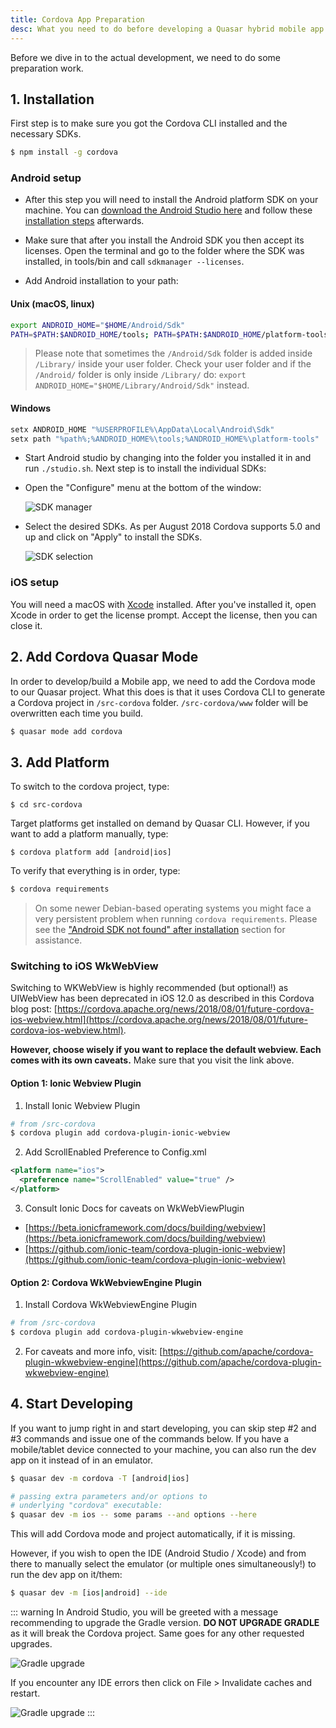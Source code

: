 ```yaml
---
title: Cordova App Preparation
desc: What you need to do before developing a Quasar hybrid mobile app with Cordova.
---
```

Before we dive in to the actual development, we need to do some preparation work.

## 1. Installation
First step is to make sure you got the Cordova CLI installed and the necessary SDKs.

```bash
$ npm install -g cordova
```

### Android setup

* After this step you will need to install the Android platform SDK on your machine. You can [download the Android Studio here](https://developer.android.com/studio/index.html) and follow these [installation steps](https://developer.android.com/studio/install.html) afterwards.

* Make sure that after you install the Android SDK you then accept its licenses. Open the terminal and go to the folder where the SDK was installed, in tools/bin and call `sdkmanager --licenses`.

* Add Android installation to your path:

#### Unix (macOS, linux)

```bash
export ANDROID_HOME="$HOME/Android/Sdk"
PATH=$PATH:$ANDROID_HOME/tools; PATH=$PATH:$ANDROID_HOME/platform-tools
```

> Please note that sometimes the `/Android/Sdk` folder is added inside `/Library/` inside your user folder. Check your user folder and if the `/Android/` folder is only inside `/Library/` do: `export ANDROID_HOME="$HOME/Library/Android/Sdk"` instead.

#### Windows

```bash
setx ANDROID_HOME "%USERPROFILE%\AppData\Local\Android\Sdk"
setx path "%path%;%ANDROID_HOME%\tools;%ANDROID_HOME%\platform-tools"
```

* Start Android studio by changing into the folder you installed it in and run `./studio.sh`. Next step is to install the individual SDKs:

* Open the "Configure" menu at the bottom of the window:

  ![SDK manager](https://cdn.quasar.dev/img/Android-Studio-SDK-Menu.png "SDK manager")

* Select the desired SDKs. As per August 2018 Cordova supports 5.0 and up and click on "Apply" to install the SDKs.

  ![SDK selection](https://cdn.quasar.dev/img/Android-Studio-SDK-selection.png "SDK selection")

### iOS setup

You will need a macOS with [Xcode](https://developer.apple.com/xcode/) installed. After you've installed it, open Xcode in order to get the license prompt. Accept the license, then you can close it.

## 2. Add Cordova Quasar Mode
In order to develop/build a Mobile app, we need to add the Cordova mode to our Quasar project. What this does is that it uses Cordova CLI to generate a Cordova project in `/src-cordova` folder. `/src-cordova/www` folder will be overwritten each time you build.

```bash
$ quasar mode add cordova
```

## 3. Add Platform
To switch to the cordova project, type:

```
$ cd src-cordova
```

Target platforms get installed on demand by Quasar CLI. However, if you want to add a platform manually, type:

```
$ cordova platform add [android|ios]
```

To verify that everything is in order, type:

```bash
$ cordova requirements
```

> On some newer Debian-based operating systems you might face a very persistent problem when running `cordova requirements`. Please see the ["Android SDK not found" after installation](/quasar-cli/developing-cordova-apps/troubleshooting-and-tips#Android-SDK-not-found-after-installation-of-the-SDK) section for assistance.

### Switching to iOS WkWebView

Switching to WKWebView is highly recommended (but optional!) as UIWebView has been deprecated in iOS 12.0 as described in this Cordova blog post: [https://cordova.apache.org/news/2018/08/01/future-cordova-ios-webview.html](https://cordova.apache.org/news/2018/08/01/future-cordova-ios-webview.html).

**However, choose wisely if you want to replace the default webview. Each comes with its own caveats.** Make sure that you visit the link above.

#### Option 1: Ionic Webview Plugin

1. Install Ionic Webview Plugin

```bash
# from /src-cordova
$ cordova plugin add cordova-plugin-ionic-webview
```

2. Add ScrollEnabled Preference to Config.xml

```xml
<platform name="ios">
  <preference name="ScrollEnabled" value="true" />
</platform>
```

3. Consult Ionic Docs for caveats on WkWebViewPlugin
  * [https://beta.ionicframework.com/docs/building/webview](https://beta.ionicframework.com/docs/building/webview)
  * [https://github.com/ionic-team/cordova-plugin-ionic-webview](https://github.com/ionic-team/cordova-plugin-ionic-webview)

#### Option 2: Cordova WkWebviewEngine Plugin

1. Install Cordova WkWebviewEngine Plugin

```bash
# from /src-cordova
$ cordova plugin add cordova-plugin-wkwebview-engine
```

2. For caveats and more info, visit: [https://github.com/apache/cordova-plugin-wkwebview-engine](https://github.com/apache/cordova-plugin-wkwebview-engine)

## 4. Start Developing
If you want to jump right in and start developing, you can skip step #2 and #3 commands and issue one of the commands below. If you have a mobile/tablet device connected to your machine, you can also run the dev app on it instead of in an emulator.

```bash
$ quasar dev -m cordova -T [android|ios]

# passing extra parameters and/or options to
# underlying "cordova" executable:
$ quasar dev -m ios -- some params --and options --here
```

This will add Cordova mode and project automatically, if it is missing.

However, if you wish to open the IDE (Android Studio / Xcode) and from there to manually select the emulator (or multiple ones simultaneously!) to run the dev app on it/them:

```bash
$ quasar dev -m [ios|android] --ide
```

::: warning
In Android Studio, you will be greeted with a message recommending to upgrade the Gradle version. **DO NOT UPGRADE GRADLE** as it will break the Cordova project. Same goes for any other requested upgrades.

<img src="https://cdn.quasar.dev/img/gradle-upgrade-notice.png" alt="Gradle upgrade" class="q-my-md fit rounded-borders" style="max-width: 350px">

If you encounter any IDE errors then click on File > Invalidate caches and restart.

<img src="https://cdn.quasar.dev/img/gradle-invalidate-cache.png" alt="Gradle upgrade" class="q-mt-md fit rounded-borders" style="max-width: 350px">
:::
